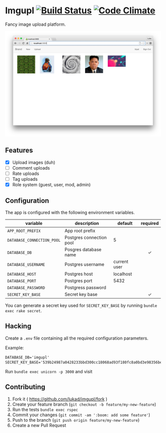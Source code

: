 Imgupl [![Build Status](https://travis-ci.org/lukad/imgupl.svg?branch=develop)](https://travis-ci.org/lukad/imgupl) [![Code Climate](https://codeclimate.com/github/lukad/imgupl/badges/gpa.svg)](https://codeclimate.com/github/lukad/imgupl)
======

Fancy image upload platform.

![](screenshot.png)

## Features

* [x] Upload images (duh)
* [ ] Comment uploads
* [ ] Rate uploads
* [ ] Tag uploads
* [x] Role system (guest, user, mod, admin)

## Configuration

The app is configured with the following environment variables.

| variable                   | description              | default      | required |
|----------------------------|--------------------------|--------------|:--------:|
| `APP_ROOT_PREFIX`          | App root prefix          |              |          |
| `DATABASE_CONNECTION_POOL` | Postgres connection pool | 5            |          |
| `DATABASE_DB`              | Posgres database name    |              | ✓        |
| `DATABASE_USERNAME`        | Postgres username        | current user |          |
| `DATABASE_HOST`            | Postgres host            | localhost    |          |
| `DATABASE_PORT`            | Postgres port            | 5432         |          |
| `DATABASE_PASSWORD`        | Postgress password       |              |          |
| `SECRET_KEY_BASE`          | Secret key base          |              | ✓        |

You can generate a secret key used for `SECRET_KEY_BASE` by running `bundle exec rake secret`.

## Hacking

Create a `.env` file containing all the required configuration parameters.

Example:
```
DATABASE_DB='imgupl'
SECRET_KEY_BASE='539b24987a0428233bbd300cc18068ad93f180fc8a0bd3e98356be340570b3e6ef44f656bf940e9813646b755cc70b1243162011576147a642b773dce6e1ee7e'
```

Run `bundle exec unicorn -p 3000` and visit [](http://localhost:3000)

## Contributing

1. Fork it ( https://github.com/lukad/imgupl/fork )
2. Create your feature branch (`git checkout -b feature/my-new-feature`)
3. Run the tests `bundle exec rspec`
4. Commit your changes (`git commit -am ':boom: add some feature'`)
5. Push to the branch (`git push origin feature/my-new-feature`)
6. Create a new Pull Request
